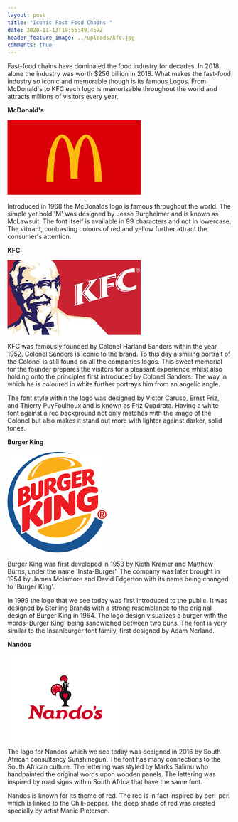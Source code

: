 ```yaml
---
layout: post
title: "Iconic Fast Food Chains "
date: 2020-11-13T19:55:49.457Z
header_feature_image: ../uploads/kfc.jpg
comments: true
---
```

Fast-food chains have dominated the food industry for decades. In 2018 alone the industry was worth $256 billion in 2018. What makes the fast-food industry so iconic and memorable though is its famous Logos. From McDonald's to KFC each logo is memorizable throughout the world and attracts millions of visitors every year. 

**McDonald's**

![](../uploads/mcdonalds.png)

Introduced in 1968 the McDonalds logo is famous throughout the world. The simple yet bold 'M' was designed by Jesse Burgheimer and is known as McLawsuit. The font itself is available in 99 characters and not in lowercase. The vibrant, contrasting colours of red and yellow further attract the consumer's attention. 

**KFC** 

![](../uploads/kfc-1.jpg)

KFC was famously founded by Colonel Harland Sanders within the year 1952. Colonel Sanders is iconic to the brand. To this day a smiling portrait of the Colonel is still found on all the companies logos. This sweet memorial for the founder prepares the visitors for a pleasant experience whilst also holding onto the principles first introduced by Colonel Sanders. The way in which he is coloured in white further portrays him from an angelic angle. 

The font style within the logo was designed by Victor Caruso, Ernst Friz, and Thierry PuyFoulhoux and is known as Friz Quadrata. Having a white font against a red background not only matches with the image of the Colonel but also makes it stand out more with lighter against darker, solid tones. 

**Burger King** 

![](../uploads/burger-king.png)

Burger King was first developed in 1953 by Kieth Kramer and Matthew Burns, under the name 'Insta-Burger'. The company was later brought in 1954 by James Mclamore and David Edgerton with its name being changed to 'Burger King'.

 In 1999 the logo that we see today was first introduced to the public. It was designed by Sterling Brands with a strong resemblance to the original design of Burger King in 1964. The logo design visualizes a burger with the words 'Burger King' being sandwiched between two buns. The font is very similar to the Insaniburger font family, first designed by Adam Nerland. 

**Nandos** 

![](../uploads/nandos.png)

The logo for Nandos which we see today was designed in 2016 by South African consultancy Sunshinegun. The font has many connections to the South African culture. The lettering was styled by Marks Salimu who handpainted the original words upon wooden panels. The lettering was inspired by road signs within South Africa that have the same font. 

Nandos is known for its theme of red. The red is in fact inspired by peri-peri which is linked to the Chili-pepper. The deep shade of red was created specially by artist Manie Pietersen.
